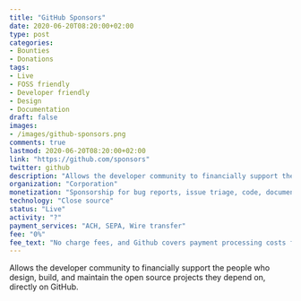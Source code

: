 ```yaml
---
title: "GitHub Sponsors"
date: 2020-06-20T08:20:00+02:00
type: post
categories:
- Bounties
- Donations
tags:
- Live
- FOSS friendly
- Developer friendly
- Design
- Documentation
draft: false
images:
- /images/github-sponsors.png
comments: true
lastmod: 2020-06-20T08:20:00+02:00
link: "https://github.com/sponsors"
twitter: github
description: "Allows the developer community to financially support the people who design, build, and maintain the open source projects they depend on, directly on GitHub."
organization: "Corporation"
monetization: "Sponsorship for bug reports, issue triage, code, documentation, etc."
technology: "Close source"
status: "Live"
activity: "?"
payment_services: "ACH, SEPA, Wire transfer"
fee: "0%"
fee_text: "No charge fees, and Github covers payment processing costs for the first year"
---
```


Allows the developer community to financially support the people who design, build, and maintain the open source projects they depend on, directly on GitHub.<!--more-->

